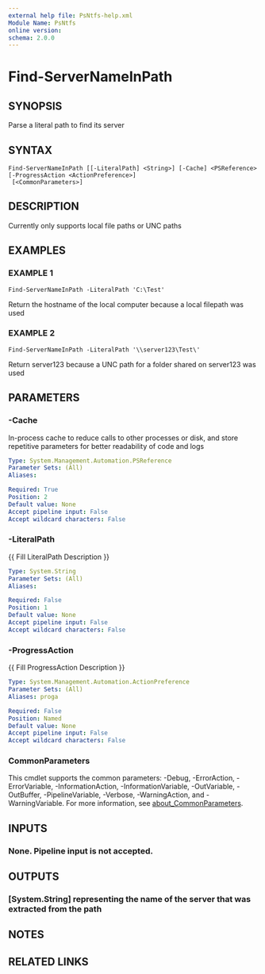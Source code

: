```yaml
---
external help file: PsNtfs-help.xml
Module Name: PsNtfs
online version:
schema: 2.0.0
---
```


# Find-ServerNameInPath

## SYNOPSIS
Parse a literal path to find its server

## SYNTAX

```
Find-ServerNameInPath [[-LiteralPath] <String>] [-Cache] <PSReference> [-ProgressAction <ActionPreference>]
 [<CommonParameters>]
```

## DESCRIPTION
Currently only supports local file paths or UNC paths

## EXAMPLES

### EXAMPLE 1
```
Find-ServerNameInPath -LiteralPath 'C:\Test'
```

Return the hostname of the local computer because a local filepath was used

### EXAMPLE 2
```
Find-ServerNameInPath -LiteralPath '\\server123\Test\'
```

Return server123 because a UNC path for a folder shared on server123 was used

## PARAMETERS

### -Cache
In-process cache to reduce calls to other processes or disk, and store repetitive parameters for better readability of code and logs

```yaml
Type: System.Management.Automation.PSReference
Parameter Sets: (All)
Aliases:

Required: True
Position: 2
Default value: None
Accept pipeline input: False
Accept wildcard characters: False
```

### -LiteralPath
{{ Fill LiteralPath Description }}

```yaml
Type: System.String
Parameter Sets: (All)
Aliases:

Required: False
Position: 1
Default value: None
Accept pipeline input: False
Accept wildcard characters: False
```

### -ProgressAction
{{ Fill ProgressAction Description }}

```yaml
Type: System.Management.Automation.ActionPreference
Parameter Sets: (All)
Aliases: proga

Required: False
Position: Named
Default value: None
Accept pipeline input: False
Accept wildcard characters: False
```

### CommonParameters
This cmdlet supports the common parameters: -Debug, -ErrorAction, -ErrorVariable, -InformationAction, -InformationVariable, -OutVariable, -OutBuffer, -PipelineVariable, -Verbose, -WarningAction, and -WarningVariable. For more information, see [about_CommonParameters](http://go.microsoft.com/fwlink/?LinkID=113216).

## INPUTS

### None. Pipeline input is not accepted.
## OUTPUTS

### [System.String] representing the name of the server that was extracted from the path
## NOTES

## RELATED LINKS
